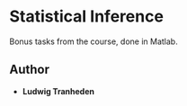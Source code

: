 # Statistical Inference
Bonus tasks from the course, done in Matlab.

## Author
* **Ludwig Tranheden**
